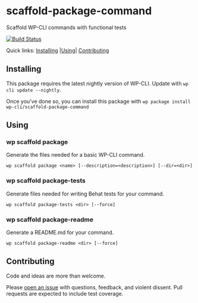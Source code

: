 scaffold-package-command
===============================

Scaffold WP-CLI commands with functional tests

[![Build Status](https://travis-ci.org/wp-cli/scaffold-package-command.svg?branch=master)](https://travis-ci.org/wp-cli/scaffold-package-command)

Quick links: [Installing](#installing) |[Using](#using)| [Contributing](#contributing)

## Installing

This package requires the latest nightly version of WP-CLI. Update with `wp cli update --nightly`.

Once you've done so, you can install this package with `wp package install wp-cli/scaffold-package-command`

## Using

### wp scaffold package

Generate the files needed for a basic WP-CLI command.

~~~
wp scaffold package <name> [--description=<description>] [--dir=<dir>]
~~~

### wp scaffold package-tests

Generate files needed for writing Behat tests for your command.

~~~
wp scaffold package-tests <dir> [--force]
~~~

### wp scaffold package-readme

Generate a README.md for your command.

~~~
wp scaffold package-readme <dir> [--force]
~~~


## Contributing

Code and ideas are more than welcome.

Please [open an issue](https://github.com/wp-cli/scaffold-package-command/issues) with questions, feedback, and violent dissent. Pull requests are expected to include test coverage.
